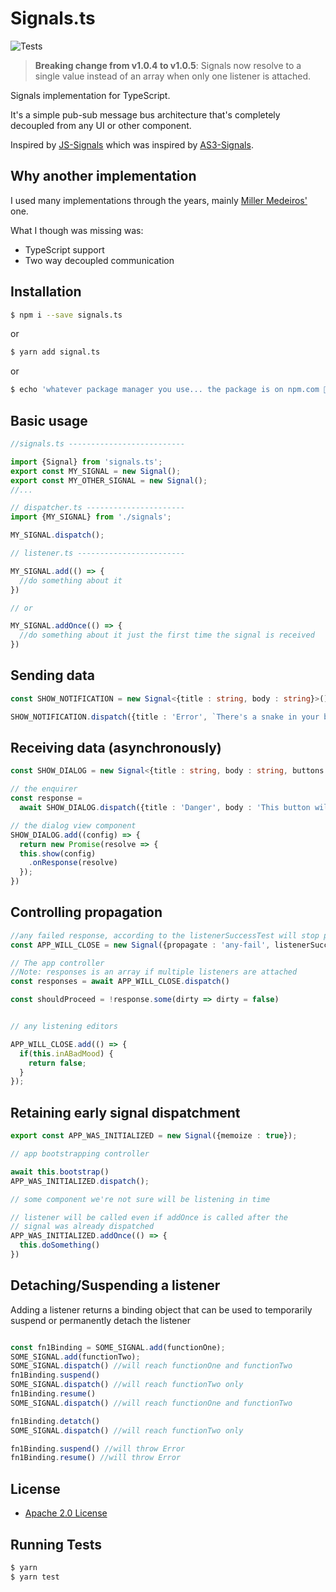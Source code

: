 # Signals.ts

![Tests](https://github.com/cleverplatypus/signals-ts/actions/workflows/test.yml/badge.svg)


> **Breaking change from v1.0.4 to v1.0.5**: Signals now resolve to a single value instead of an array when only one listener is attached.


Signals implementation for TypeScript.

It's a simple pub-sub message bus architecture that's completely decoupled from any UI or other component.

Inspired by [JS-Signals](https://github.com/millermedeiros/js-signals) which was inspired by [AS3-Signals](https://github.com/robertpenner/as3-signals).

## Why another implementation
I used many implementations through the years, mainly [Miller Medeiros'](https://github.com/millermedeiros/js-signals) one.

What I though was missing was:
- TypeScript support 
- Two way decoupled communication


## Installation

```sh
$ npm i --save signals.ts
```
or

```sh
$ yarn add signal.ts
```

or
```sh
$ echo 'whatever package manager you use... the package is on npm.com 🙂'
```

## Basic usage


```ts
//signals.ts --------------------------

import {Signal} from 'signals.ts';
export const MY_SIGNAL = new Signal();
export const MY_OTHER_SIGNAL = new Signal();
//...
```

```ts
// dispatcher.ts ----------------------
import {MY_SIGNAL} from './signals';

MY_SIGNAL.dispatch();
```

```ts
// listener.ts ------------------------

MY_SIGNAL.add(() => {
  //do something about it
})

// or

MY_SIGNAL.addOnce(() => {
  //do something about it just the first time the signal is received
})
```

## Sending data

```ts
const SHOW_NOTIFICATION = new Signal<{title : string, body : string}>();

SHOW_NOTIFICATION.dispatch({title : 'Error', `There's a snake in your boot`});
```

## Receiving data (asynchronously)
```ts
const SHOW_DIALOG = new Signal<{title : string, body : string, buttons : Array<'ok' | 'cancel' | 'yes' | 'no'>}>();
```

```ts
// the enquirer
const response =
  await SHOW_DIALOG.dispatch({title : 'Danger', body : 'This button will destroy the world. Do you want to proceed?', buttons : ['yes', 'no']})
```

```ts
// the dialog view component
SHOW_DIALOG.add((config) => {
  return new Promise(resolve => {
  this.show(config)
    .onResponse(resolve)
  });
})
```

## Controlling propagation
```ts
//any failed response, according to the listenerSuccessTest will stop propagation
const APP_WILL_CLOSE = new Signal({propagate : 'any-fail', listenerSuccessTest: val => val === true})
```

```ts
// The app controller
//Note: responses is an array if multiple listeners are attached
const responses = await APP_WILL_CLOSE.dispatch()

const shouldProceed = !response.some(dirty => dirty = false)


// any listening editors

APP_WILL_CLOSE.add(() => {
  if(this.inABadMood) {
    return false;
  }
});

```

## Retaining early signal dispatchment

```ts
export const APP_WAS_INITIALIZED = new Signal({memoize : true});
```

```ts
// app bootstrapping controller

await this.bootstrap()
APP_WAS_INITIALIZED.dispatch();
```

```ts
// some component we're not sure will be listening in time

// listener will be called even if addOnce is called after the 
// signal was already dispatched
APP_WAS_INITIALIZED.addOnce(() => {
  this.doSomething()
})
```

## Detaching/Suspending a listener
Adding a listener returns a binding object that can be used to temporarily suspend or permanently detach the listener
```ts

const fn1Binding = SOME_SIGNAL.add(functionOne);
SOME_SIGNAL.add(functionTwo);
SOME_SIGNAL.dispatch() //will reach functionOne and functionTwo
fn1Binding.suspend()
SOME_SIGNAL.dispatch() //will reach functionTwo only
fn1Binding.resume()
SOME_SIGNAL.dispatch() //will reach functionOne and functionTwo

fn1Binding.detatch()
SOME_SIGNAL.dispatch() //will reach functionTwo only

fn1Binding.suspend() //will throw Error
fn1Binding.resume() //will throw Error
```


## License ##

 * [Apache 2.0 License](https://opensource.org/license/apache-2-0/)


## Running Tests ##

```sh
$ yarn
$ yarn test
